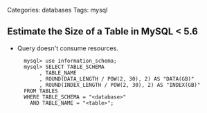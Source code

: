 Categories: databases
Tags: mysql

## Estimate the Size of a Table in MySQL < 5.6

- Query doesn't consume resources.

        mysql> use information_schema;
        mysql> SELECT TABLE_SCHEMA
             , TABLE_NAME
             , ROUND(DATA_LENGTH / POW(2, 30), 2) AS "DATA(GB)"
             , ROUND(INDEX_LENGTH / POW(2, 30), 2) AS "INDEX(GB)"
        FROM TABLES
        WHERE TABLE_SCHEMA = "<database>"
          AND TABLE_NAME = "<table>";